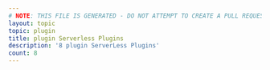 ```yaml
---
# NOTE: THIS FILE IS GENERATED - DO NOT ATTEMPT TO CREATE A PULL REQUEST TO UPDATE THE DATA. 
layout: topic
topic: plugin
title: plugin Serverless Plugins
description: '8 plugin ServerLess Plugins'
count: 8
---
```

